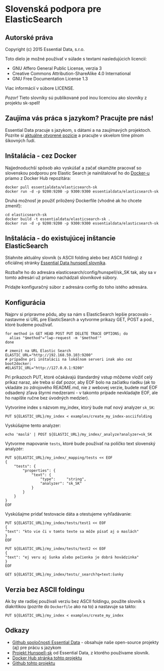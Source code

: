 Slovenská podpora pre ElasticSearch
===================================

Autorské práva
--------------

Copyright (c) 2015 Essential Data, s.r.o.

Toto dielo je možné používať v súlade s textami nasledujúcich licencií:

* GNU Affero General Public License, verzia 3
* Creative Commons Attribution-ShareAlike 4.0 International
* GNU Free Documentation License 1.3

Viac informácií v súbore LICENSE. 

*Pozor!* Tieto slovníky sú publikované pod inou licenciou ako slovníky z projektu sk-spell!

Zaujíma vás práca s jazykom? Pracujte pre nás!
----------------------------------------------

Essential Data pracuje s jazykom, s dátami a na zaujímavých projektoch. Pozrite si
[aktuálne otvorené pozície](http://www.essential-data.sk/pracujte-pre-nas/) a pracujte v skvelom
tíme plnom šikovných ľudí.

Inštalácia - cez Docker
-----------------------

Najjednoduchší spôsob ako vyskúšať a začať okamžite pracovať so slovenskou podporou pre Elastic Search je nainštalovať ho do [Docker-u](https://www.docker.com/) priamo z Docker Hub repozitára:

	docker pull essentialdata/elasticsearch-sk
	docker run -d -p 9200:9200 -p 9300:9300 essentialdata/elasticsearch-sk

Druhá možnosť je použiť priložený Dockerfile (vhodné ak ho chcete zmeniť):

	cd elasticsearch-sk
	docker build -t essentialdata/elasticsearch-sk .
	docker run -d -p 9200:9200 -p 9300:9300 essentialdata/elasticsearch-sk

Inštalácia - do existujúcej inštancie ElasticSearch
---------------------------------------------

Stiahnite aktuálny slovník (s ASCII folding alebo bez ASCII folding) z oficiálnej stránky [Essential Data hunspell slovníka](https://github.com/essential-data/hunspell-sk/releases/latest).

Rozbaľte ho do adresára elasticsearch/config/hunspell/sk_SK tak, aby sa v tomto adresári už priamo nachádzali slovníkové súbory.

Pridajte konfiguračný súbor z adresára config do toho istého adresára.

Konfigurácia
------------

Najprv si pripravme pôdu, aby sa nám s ElasticSearch lepšie pracovalo - nastavme si URL pre ElasticSearch a vytvorme príkazy GET, POST a pod., ktoré budeme používať. 

    for method in GET HEAD POST PUT DELETE TRACE OPTIONS; do
      alias "$method"="lwp-request -m '$method'"
    done
    
    # zmenit na URL Elastic Search
    ELASTIC_URL="http://192.168.59.103:9200"
    # prípadne pri inštalácii na lokálnom serveri inak ako cez boot2docker:
    #ELASTIC_URL="http://127.0.0.1:9200"
    

Pri príkazoch PUT, ktoré očakávajú štandardný vstup môžeme vložiť celý príkaz naraz, ale treba si dať pozor, aby EOF bolo na začiatku riadku (ak to vkladáte zo zdrojového README.md, nie z webovej verzie, budete mať EOF odsadený zľava štyrmi medzerami - v takomto prípade nevkladajte EOF, ale ho napíšte ručne bez úvodných medzier).

Vytvoríme index s názvom my_index, ktorý bude mať nový analyzer ```sk_SK```:


    PUT ${ELASTIC_URL}/my_index < examples/create_my_index-asciifolding

Vyskúšajme tento analyzer:

    echo 'maslá' | POST ${ELASTIC_URL}/my_index/_analyze?analyzer=sk_SK

Vytvorme mapovanie ```tests```, ktoré bude používať na políčko text slovenský analyzér:

    PUT ${ELASTIC_URL}/my_index/_mapping/tests << EOF
    {
        "tests": {
            "properties": {
                "text": {
                    "type":     "string",
                    "analyzer": "sk_SK"
                }
            }
        }
    }
    EOF

Vyskúšajme pridať testovacie dáta a otestujeme vyhľadávanie:

    PUT ${ELASTIC_URL}/my_index/tests/test1 << EOF
    {
    "text": "kto vie či v tomto texte sa môže písať aj o maslách"
    }
    EOF
    
    PUT ${ELASTIC_URL}/my_index/tests/test2 << EOF
    {
    "text": "ej veru aj šunka alebo pečienka je dobrá hovädzinka"
    }
    EOF
    
    GET ${ELASTIC_URL}/my_index/tests/_search?q=text:šunky


Verzia bez ASCII foldingu
-------------------------

Ak by ste radšej používali verziu bez ASCII foldingu, použite slovník s diakritikou
(pozrite do ```Dockerfile``` ako na to) a nastavuje sa takto:

    PUT ${ELASTIC_URL}/my_index < examples/create_my_index

Odkazy
------

* [Github spoločnosti Essential Data](https://github.com/essential-data/) - obsahuje naše open-source projekty (aj) pre prácu s jazykom
* [Projekt Hunspell-sk](https://github.com/essential-data/hunspell-sk) od Essential Data, z ktorého používame slovník.
* [Docker Hub stránka tohto projektu](https://registry.hub.docker.com/u/essentialdata/elasticsearch-sk/)
* [Github tohto projektu](https://github.com/essential-data/elasticsearch-sk)